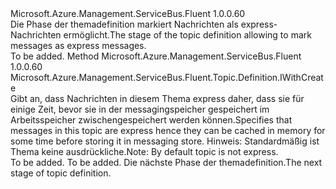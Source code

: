 <Type Name="IWithExpressMessage" FullName="Microsoft.Azure.Management.ServiceBus.Fluent.Topic.Definition.IWithExpressMessage">
  <TypeSignature Language="C#" Value="public interface IWithExpressMessage" />
  <TypeSignature Language="ILAsm" Value=".class public interface auto ansi abstract IWithExpressMessage" />
  <TypeSignature Language="DocId" Value="T:Microsoft.Azure.Management.ServiceBus.Fluent.Topic.Definition.IWithExpressMessage" />
  <TypeSignature Language="VB.NET" Value="Public Interface IWithExpressMessage" />
  <TypeSignature Language="F#" Value="type IWithExpressMessage = interface" />
  <AssemblyInfo>
    <AssemblyName>Microsoft.Azure.Management.ServiceBus.Fluent</AssemblyName>
    <AssemblyVersion>1.0.0.60</AssemblyVersion>
  </AssemblyInfo>
  <Interfaces />
  <Docs>
    <summary>
            <span data-ttu-id="19f63-101">Die Phase der themadefinition markiert Nachrichten als express-Nachrichten ermöglicht.</span><span class="sxs-lookup"><span data-stu-id="19f63-101">The stage of the topic definition allowing to mark messages as express messages.</span></span>
            </summary>
    <remarks>To be added.</remarks>
  </Docs>
  <Members>
    <Member MemberName="WithExpressMessage">
      <MemberSignature Language="C#" Value="public Microsoft.Azure.Management.ServiceBus.Fluent.Topic.Definition.IWithCreate WithExpressMessage ();" />
      <MemberSignature Language="ILAsm" Value=".method public hidebysig newslot virtual instance class Microsoft.Azure.Management.ServiceBus.Fluent.Topic.Definition.IWithCreate WithExpressMessage() cil managed" />
      <MemberSignature Language="DocId" Value="M:Microsoft.Azure.Management.ServiceBus.Fluent.Topic.Definition.IWithExpressMessage.WithExpressMessage" />
      <MemberSignature Language="VB.NET" Value="Public Function WithExpressMessage () As IWithCreate" />
      <MemberSignature Language="F#" Value="abstract member WithExpressMessage : unit -&gt; Microsoft.Azure.Management.ServiceBus.Fluent.Topic.Definition.IWithCreate" Usage="iWithExpressMessage.WithExpressMessage " />
      <MemberType>Method</MemberType>
      <AssemblyInfo>
        <AssemblyName>Microsoft.Azure.Management.ServiceBus.Fluent</AssemblyName>
        <AssemblyVersion>1.0.0.60</AssemblyVersion>
      </AssemblyInfo>
      <ReturnValue>
        <ReturnType>Microsoft.Azure.Management.ServiceBus.Fluent.Topic.Definition.IWithCreate</ReturnType>
      </ReturnValue>
      <Parameters />
      <Docs>
        <summary>
            <span data-ttu-id="19f63-102">Gibt an, dass Nachrichten in diesem Thema express daher, dass sie für einige Zeit, bevor sie in der messagingspeicher gespeichert im Arbeitsspeicher zwischengespeichert werden können.</span><span class="sxs-lookup"><span data-stu-id="19f63-102">Specifies that messages in this topic are express hence they can be cached in memory for some time before storing it in messaging store.</span></span>
            <span data-ttu-id="19f63-103">Hinweis: Standardmäßig ist Thema keine ausdrückliche.</span><span class="sxs-lookup"><span data-stu-id="19f63-103">Note: By default topic is not express.</span></span>
            </summary>
        <returns>To be added.</returns>
        <remarks>To be added.</remarks>
        <return><span data-ttu-id="19f63-104">Die nächste Phase der themadefinition.</span><span class="sxs-lookup"><span data-stu-id="19f63-104">The next stage of topic definition.</span></span></return>
      </Docs>
    </Member>
  </Members>
</Type>
